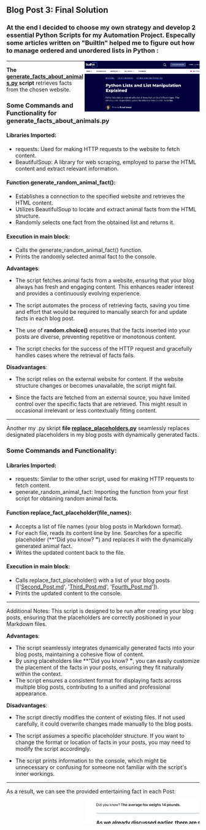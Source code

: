 ## Blog Post 3: Final Solution

### At the end I decided to choose my own strategy and develop 2 essential Python Scripts for my Automation Project. Especally some articles written on "BuiltIn" helped me to figure out how to manage ordered and unordered lists in Python : 

<p float="left"> 
  <img src="images_of_animals/Screenshot.png" alt="Alt Text" width="300" align="right">
</p>

<hr>

**The [generate_facts_about_animals.py](https://github.com/23W-GBAC/NastLenBlog/blob/main/generate_facts_about_animals.py) script** retrieves facts from the chosen website.


### Some Commands and Functionality for generate_facts_about_animals.py

#### Libraries Imported:

- requests: Used for making HTTP requests to the website to fetch content.
- BeautifulSoup: A library for web scraping, employed to parse the HTML content and extract relevant information.

#### Function generate_random_animal_fact():

- Establishes a connection to the specified website and retrieves the HTML content.
- Utilizes BeautifulSoup to locate and extract animal facts from the HTML structure.
- Randomly selects one fact from the obtained list and returns it.

#### Execution in __main__ block:

- Calls the generate_random_animal_fact() function.
- Prints the randomly selected animal fact to the console.


**Advantages**:

- The script fetches animal facts from a website, ensuring that your blog always has fresh and engaging content. This enhances reader interest and provides a continuously evolving experience.

- The script automates the process of retrieving facts, saving you time and effort that would be required to manually search for and update facts in each blog post.

- The use of **random.choice()** ensures that the facts inserted into your posts are diverse, preventing repetitive or monotonous content.

- The script checks for the success of the HTTP request and gracefully handles cases where the retrieval of facts fails.

**Disadvantages**:

- The script relies on the external website for content. If the website structure changes or becomes unavailable, the script might fail.

- Since the facts are fetched from an external source, you have limited control over the specific facts that are retrieved. This might result in occasional irrelevant or less contextually fitting content.


<hr>

Another my .py skript **file [replace_placeholders.py](https://github.com/23W-GBAC/NastLenBlog/blob/main/replace_placeholders.py)** seamlessly replaces designated placeholders in my blog posts with dynamically generated facts.

### Some Commands and Functionality:
#### Libraries Imported:

- requests: Similar to the other script, used for making HTTP requests to fetch content.
- generate_random_animal_fact: Importing the function from your first script for obtaining random animal facts.

#### Function replace_fact_placeholder(file_names):

- Accepts a list of file names (your blog posts in Markdown format).
- For each file, reads its content line by line.
Searches for a specific placeholder (**"Did you know? **"**) and replaces it with the dynamically generated animal fact.
- Writes the updated content back to the file.

#### Execution in __main__ block:

- Calls replace_fact_placeholder() with a list of your blog posts (['[Second_Post.md](https://github.com/23W-GBAC/NastLenBlog/blob/main/Second_Post.md)', '[Third_Post.md](https://github.com/23W-GBAC/NastLenBlog/blob/main/Third_Post.md)', '[Fourth_Post.md](https://github.com/23W-GBAC/NastLenBlog/blob/main/Fourth_Post.md)']).
- Prints the updated content to the console.
<hr>
Additional Notes:
This script is designed to be run after creating your blog posts, ensuring that the placeholders are correctly positioned in your Markdown files.

**Advantages**:

- The script seamlessly integrates dynamically generated facts into your blog posts, maintaining a cohesive flow of content.
- By using placeholders like **"Did you know? **"**, you can easily customize the placement of the facts in your posts, ensuring they fit naturally within the context.
- The script ensures a consistent format for displaying facts across multiple blog posts, contributing to a unified and professional appearance.

**Disadvantages**:

- The script directly modifies the content of existing files. If not used carefully, it could overwrite changes made manually to the blog posts.

- The script assumes a specific placeholder structure. If you want to change the format or location of facts in your posts, you may need to modify the script accordingly.

- The script prints information to the console, which might be unnecessary or confusing for someone not familiar with the script's inner workings.


<hr>

As a result, we can see the provided entertaining fact in each Post:

<p float="left"> 
  <img src="images_of_animals/Screenshot2.png" alt="Alt Text" width="300" align="right">
</p>